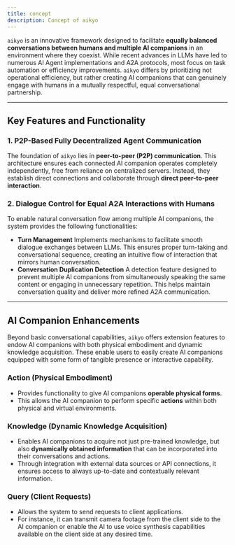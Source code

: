 ```yaml
---
title: concept
description: Concept of aikyo
---
```

`aikyo` is an innovative framework designed to facilitate **equally balanced conversations between humans and multiple AI companions** in an environment where they coexist. While recent advances in LLMs have led to numerous AI Agent implementations and A2A protocols, most focus on task automation or efficiency improvements. `aikyo` differs by prioritizing not operational efficiency, but rather creating AI companions that can genuinely engage with humans in a mutually respectful, equal conversational partnership.

---

## Key Features and Functionality

### 1. P2P-Based Fully Decentralized Agent Communication

The foundation of `aikyo` lies in **peer-to-peer (P2P) communication**. This architecture ensures each connected AI companion operates completely independently, free from reliance on centralized servers. Instead, they establish direct connections and collaborate through **direct peer-to-peer interaction**.

### 2. Dialogue Control for Equal A2A Interactions with Humans

To enable natural conversation flow among multiple AI companions, the system provides the following functionalities:

- **Turn Management**
    Implements mechanisms to facilitate smooth dialogue exchanges between LLMs. This ensures proper turn-taking and conversational sequence, creating an intuitive flow of interaction that mirrors human conversation.
- **Conversation Duplication Detection**
    A detection feature designed to prevent multiple AI companions from simultaneously speaking the same content or engaging in unnecessary repetition. This helps maintain conversation quality and deliver more refined A2A communication.

---

## AI Companion Enhancements

Beyond basic conversational capabilities, `aikyo` offers extension features to endow AI companions with both physical embodiment and dynamic knowledge acquisition. These enable users to easily create AI companions equipped with some form of tangible presence or interactive capability.

### Action (Physical Embodiment)

- Provides functionality to give AI companions **operable physical forms**.
- This allows the AI companion to perform specific **actions** within both physical and virtual environments.

### Knowledge (Dynamic Knowledge Acquisition)

- Enables AI companions to acquire not just pre-trained knowledge, but also **dynamically obtained information** that can be incorporated into their conversations and actions.
- Through integration with external data sources or API connections, it ensures access to always up-to-date and contextually relevant information.

### Query (Client Requests)

- Allows the system to send requests to client applications.
- For instance, it can transmit camera footage from the client side to the AI companion or enable the AI to use voice synthesis capabilities available on the client side at any desired time.